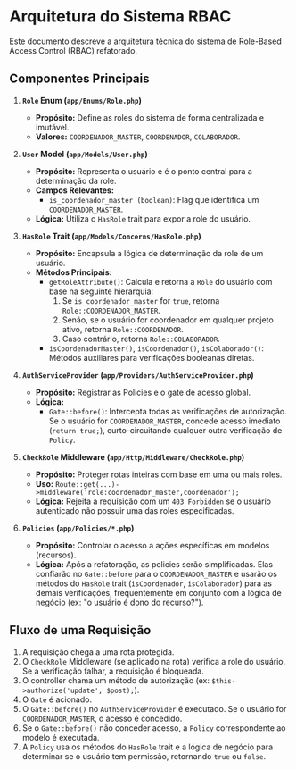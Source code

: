 # Arquitetura do Sistema RBAC

Este documento descreve a arquitetura técnica do sistema de Role-Based Access Control (RBAC) refatorado.

## Componentes Principais

1.  **`Role` Enum (`app/Enums/Role.php`)**
    *   **Propósito:** Define as roles do sistema de forma centralizada e imutável.
    *   **Valores:** `COORDENADOR_MASTER`, `COORDENADOR`, `COLABORADOR`.

2.  **`User` Model (`app/Models/User.php`)**
    *   **Propósito:** Representa o usuário e é o ponto central para a determinação da role.
    *   **Campos Relevantes:**
        *   `is_coordenador_master (boolean)`: Flag que identifica um `COORDENADOR_MASTER`.
    *   **Lógica:** Utiliza o `HasRole` trait para expor a role do usuário.

3.  **`HasRole` Trait (`app/Models/Concerns/HasRole.php`)**
    *   **Propósito:** Encapsula a lógica de determinação da role de um usuário.
    *   **Métodos Principais:**
        *   `getRoleAttribute()`: Calcula e retorna a `Role` do usuário com base na seguinte hierarquia:
            1.  Se `is_coordenador_master` for `true`, retorna `Role::COORDENADOR_MASTER`.
            2.  Senão, se o usuário for coordenador em qualquer projeto ativo, retorna `Role::COORDENADOR`.
            3.  Caso contrário, retorna `Role::COLABORADOR`.
        *   `isCoordenadorMaster()`, `isCoordenador()`, `isColaborador()`: Métodos auxiliares para verificações booleanas diretas.

4.  **`AuthServiceProvider` (`app/Providers/AuthServiceProvider.php`)**
    *   **Propósito:** Registrar as Policies e o gate de acesso global.
    *   **Lógica:**
        *   `Gate::before()`: Intercepta todas as verificações de autorização. Se o usuário for `COORDENADOR_MASTER`, concede acesso imediato (`return true;`), curto-circuitando qualquer outra verificação de `Policy`.

5.  **`CheckRole` Middleware (`app/Http/Middleware/CheckRole.php`)**
    *   **Propósito:** Proteger rotas inteiras com base em uma ou mais roles.
    *   **Uso:** `Route::get(...)->middleware('role:coordenador_master,coordenador');`
    *   **Lógica:** Rejeita a requisição com um `403 Forbidden` se o usuário autenticado não possuir uma das roles especificadas.

6.  **`Policies` (`app/Policies/*.php`)**
    *   **Propósito:** Controlar o acesso a ações específicas em modelos (recursos).
    *   **Lógica:** Após a refatoração, as policies serão simplificadas. Elas confiarão no `Gate::before` para o `COORDENADOR_MASTER` e usarão os métodos do `HasRole` trait (`isCoordenador`, `isColaborador`) para as demais verificações, frequentemente em conjunto com a lógica de negócio (ex: "o usuário é dono do recurso?").

## Fluxo de uma Requisição

1.  A requisição chega a uma rota protegida.
2.  O `CheckRole` Middleware (se aplicado na rota) verifica a role do usuário. Se a verificação falhar, a requisição é bloqueada.
3.  O controller chama um método de autorização (ex: `$this->authorize('update', $post);`).
4.  O `Gate` é acionado.
5.  O `Gate::before()` no `AuthServiceProvider` é executado. Se o usuário for `COORDENADOR_MASTER`, o acesso é concedido.
6.  Se o `Gate::before()` não conceder acesso, a `Policy` correspondente ao modelo é executada.
7.  A `Policy` usa os métodos do `HasRole` trait e a lógica de negócio para determinar se o usuário tem permissão, retornando `true` ou `false`.
